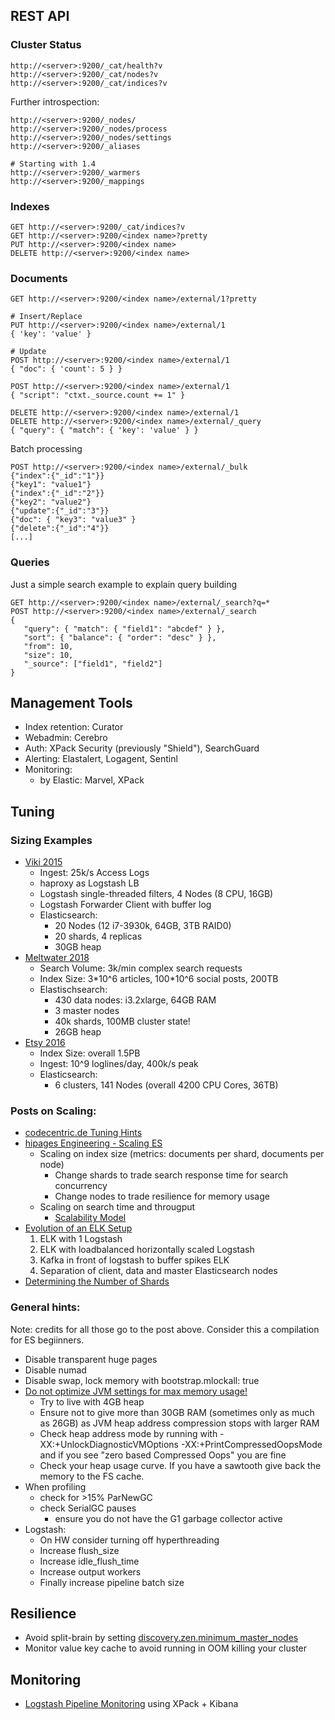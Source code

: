 ## REST API

### Cluster Status

    http://<server>:9200/_cat/health?v
    http://<server>:9200/_cat/nodes?v
    http://<server>:9200/_cat/indices?v

Further introspection:

    http://<server>:9200/_nodes/
    http://<server>:9200/_nodes/process
    http://<server>:9200/_nodes/settings
    http://<server>:9200/_aliases

    # Starting with 1.4
    http://<server>:9200/_warmers
    http://<server>:9200/_mappings

### Indexes

    GET http://<server>:9200/_cat/indices?v
    GET http://<server>:9200/<index name>?pretty
    PUT http://<server>:9200/<index name>
    DELETE http://<server>:9200/<index name>

### Documents

    GET http://<server>:9200/<index name>/external/1?pretty

    # Insert/Replace
    PUT http://<server>:9200/<index name>/external/1
    { 'key': 'value' }

    # Update
    POST http://<server>:9200/<index name>/external/1
    { "doc": { 'count': 5 } }

    POST http://<server>:9200/<index name>/external/1
    { "script": "ctxt._source.count += 1" }

    DELETE http://<server>:9200/<index name>/external/1
    DELETE http://<server>:9200/<index name>/external/_query
    { "query": { "match": { 'key': 'value' } }

Batch processing

    POST http://<server>:9200/<index name>/external/_bulk
    {"index":{"_id":"1"}}
    {"key1": "value1"}
    {"index":{"_id":"2"}}
    {"key2": "value2"}
    {"update":{"_id":"3"}}
    {"doc": { "key3": "value3" }
    {"delete":{"_id":"4"}}
    [...]

### Queries

Just a simple search example to explain query building

    GET http://<server>:9200/<index name>/external/_search?q=*
    POST http://<server>:9200/<index name>/external/_search
    {
       "query": { "match": { "field1": "abcdef" } },
       "sort": { "balance": { "order": "desc" } },
       "from": 10,
       "size": 10,
       "_source": ["field1", "field2"]
    }

## Management Tools

- Index retention: Curator
- Webadmin: Cerebro
- Auth: XPack Security (previously "Shield"), SearchGuard
- Alerting: Elastalert, Logagent, Sentinl
- Monitoring:
  - by Elastic: Marvel, XPack

## Tuning

### Sizing Examples

- [Viki 2015](https://engineering.viki.com/blog/2015/log-processing-at-scale-elk-cluster-at-25k-events-per-second/)
  - Ingest: 25k/s Access Logs
  - haproxy as Logstash LB
  - Logstash single-threaded filters, 4 Nodes (8 CPU, 16GB)
  - Logstash Forwarder Client with buffer log
  - Elasticsearch:
     - 20 Nodes (12 i7-3930k, 64GB, 3TB RAID0)
     - 20 shards, 4 replicas
     - 30GB heap
- [Meltwater 2018](http://underthehood.meltwater.com/blog/2018/02/06/running-a-400+-node-es-cluster/)
  - Search Volume: 3k/min complex search requests
  - Index Size: 3\*10^6 articles, 100\*10^6 social posts, 200TB 
  - Elastischsearch:
     - 430 data nodes: i3.2xlarge, 64GB RAM
     - 3 master nodes
     - 40k shards, 100MB cluster state!
     - 26GB heap
- [Etsy 2016](https://www.slideshare.net/avleenvig/elk-mooseively-scaling-your-log-system)
   - Index Size: overall 1.5PB
   - Ingest: 10^9 loglines/day, 400k/s peak
   - Elasticsearch:
      - 6 clusters, 141 Nodes (overall 4200 CPU Cores, 36TB)

### Posts on Scaling:

- [codecentric.de Tuning
    Hints](https://blog.codecentric.de/en/2014/05/elasticsearch-indexing-performance-cheatsheet/)
- [hipages Engineering - Scaling ES](https://medium.com/hipages-engineering/scaling-elasticsearch-b63fa400ee9e)
  - Scaling on index size (metrics: documents per shard, documents per node)
    - Change shards to trade search response time for search concurrency
    - Change nodes to trade resilience for memory usage
  - Scaling on search time and througput
    - [Scalability Model](https://docs.google.com/spreadsheets/d/1F6AlBLR0F9D1SD2upTsHMiJpD7Sz50P_nurosP-WeUs/edit?usp=sharing)
- [Evolution of an ELK Setup](https://www.sumologic.com/wp-content/uploads/elk-stack-vs-sumologic.pdf)
   1. ELK with 1 Logstash
   2. ELK with loadbalanced horizontally scaled Logstash
   3. Kafka in front of logstash to buffer spikes ELK
   4. Separation of client, data and master Elasticsearch nodes
- [Determining the Number of Shards](https://www.elastic.co/guide/en/elasticsearch/guide/current/capacity-planning.html)

### General hints:

Note: credits for all those go to the post above. Consider this a compilation for ES begiinners.

- Disable transparent huge pages
- Disable numad
- Disable swap, lock memory with
     bootstrap.mlockall: true
- [Do not optimize JVM settings for max memory usage!](https://www.elastic.co/blog/a-heap-of-trouble)
   - Try to live with 4GB heap
   - Ensure not to give more than 30GB RAM (sometimes only as much as 26GB) as JVM heap address compression stops with larger RAM
   - Check heap address mode by running with -XX:+UnlockDiagnosticVMOptions -XX:+PrintCompressedOopsMode and if you see "zero based Compressed Oops" you are fine
   - Check your heap usage curve. If you have a sawtooth give back the memory to the FS cache.
 - When profiling
   - check for >15% ParNewGC
   - check SerialGC pauses
     - ensure you do not have the G1 garbage collector active
 - Logstash:
   - On HW consider turning off hyperthreading
   - Increase flush_size
   - Increase idle_flush_time
   - Increase output workers
   - Finally increase pipeline batch size

## Resilience

- Avoid split-brain by setting [discovery.zen.minimum_master_nodes](https://qbox.io/blog/split-brain-problem-elasticsearch)
- Monitor value key cache to avoid running in OOM killing your cluster

## Monitoring

- [Logstash Pipeline Monitoring](https://logz.io/blog/logstash-pipelines/) using XPack + Kibana
